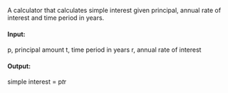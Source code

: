 A calculator that calculates simple interest given principal, annual rate of interest and time period in years.

#### Input:
   p, principal amount
   t, time period in years
   r, annual rate of interest
#### Output:
   simple interest = p*t*r
